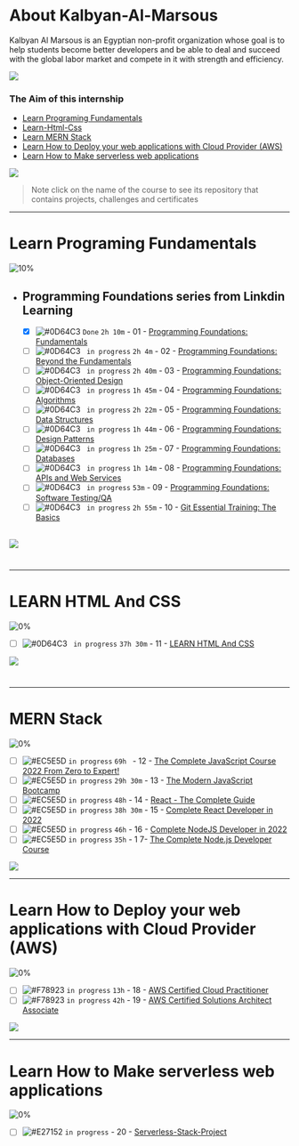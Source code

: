 # About Kalbyan-Al-Marsous
 Kalbyan Al Marsous is an Egyptian non-profit organization whose goal is to help students become better developers and be able to deal and succeed with the global labor market and compete in it with strength and efficiency.
 <br />
 
 <a href="https://www.linkedin.com/company/%D9%83%D8%A7%D9%84%D8%A8%D9%86%D9%8A%D8%A7%D9%86-%D8%A7%D9%84%D9%85%D8%B1%D8%B5%D9%88%D8%B5/" target="_blank"><img src="https://img.shields.io/badge/-Kalbonyan%20Elmarsos-0077B5?style=for-the-badge&logo=Linkedin&logoColor=white"/></a>
### The Aim of this internship
- <a href="#Fundamentals">Learn Programing Fundamentals </a>
- <a href="learn-html-css">Learn-Html-Css</a>
- <a href="#MERN">Learn MERN Stack</a>
- <a href="#AWS">Learn How to Deploy your web applications with Cloud Provider (AWS)</a>
- <a href="#serverless">Learn How to Make serverless web applications</a>

<img src="https://img.shields.io/badge/Total%20Number%20Of%20Hours%20For%20All%20Courses-%2B377h%2049m-blue">
<br>

> Note click on the name of the course to see its repository that contains projects, challenges and certificates

- - - -
<!-- Fundamentals -->
<span id="Fundamentals"> </span>
# Learn Programing Fundamentals

![10%](https://progress-bar.dev/10/?title=in-progress)
<br />
- ## Programming Foundations series from Linkdin Learning

    - [X] ![#0D64C3](https://via.placeholder.com/12/0D64C3/000000?text=+) ` Done ` ` 2h 10m ` - 01 - [Programming Foundations: Fundamentals](Linkedin-Learning/Programming-Foundation-Fundamentals/)
    - [ ] ![#0D64C3](https://via.placeholder.com/12/0D64C3/000000?text=+) ` in progress` ` 2h 4m ` - 02 - [Programming Foundations: Beyond the Fundamentals](Linkedin-Learning/Programming-Foundations-Beyond-Fundamentals)
    - [ ] ![#0D64C3](https://via.placeholder.com/12/0D64C3/000000?text=+) ` in progress` ` 2h 40m ` - 03 - [Programming Foundations: Object-Oriented Design](Linkedin-Learning/Programming-Foundation-Object-Oriented-Design/)
    - [ ] ![#0D64C3](https://via.placeholder.com/12/0D64C3/000000?text=+) ` in progress` ` 1h 45m ` - 04 - [Programming Foundations: Algorithms](Linkedin-Learning/Programming-Foundations-Algorithms/)
    - [ ] ![#0D64C3](https://via.placeholder.com/12/0D64C3/000000?text=+) ` in progress` ` 2h 22m ` - 05 - [Programming Foundations: Data Structures](Linkedin-Learning/Programming-Foundations-Data-Structures/)
    - [ ] ![#0D64C3](https://via.placeholder.com/12/0D64C3/000000?text=+) ` in progress` ` 1h 44m ` - 06 - [Programming Foundations: Design Patterns](Linkedin-Learning/Programming-Foundations-Design-Patterns/)
    - [ ] ![#0D64C3](https://via.placeholder.com/12/0D64C3/000000?text=+) ` in progress` ` 1h 25m ` - 07 - [Programming Foundations: Databases](Linkedin-Learning/Programming-Foundations-Databases/)
    - [ ] ![#0D64C3](https://via.placeholder.com/12/0D64C3/000000?text=+) ` in progress` ` 1h 14m ` - 08 - [Programming Foundations: APIs and Web Services](Linkedin-Learning/Programming-Foundations-APIs-and-Web-Services/)
    - [ ] ![#0D64C3](https://via.placeholder.com/12/0D64C3/000000?text=+) ` in progress` ` 53m ` - 09 - [Programming Foundations: Software Testing/QA](Linkedin-Learning/Programming-Foundations-Software-TestingQA/)
    - [ ] ![#0D64C3](https://via.placeholder.com/12/0D64C3/000000?text=+) ` in progress` ` 2h 55m ` - 10 - [Git Essential Training: The Basics](Linkedin-Learning/Git-Essential-Training-The-Basics/)

    <br />

<img src="https://img.shields.io/badge/Total%20Number%20Of%20Hours%20For%20This%20Courses-19h%2019m-blue">

#
- - - -

<!-- LEARN HTML and CSS -->

<span id="learn-html-css"></span>
# LEARN HTML And CSS
![0%](https://progress-bar.dev/0/?title=in-progress)
<br />
- [ ] ![#0D64C3](https://via.placeholder.com/12/0D64C3/000000?text=+) ` in progress` ` 37h 30m ` - 11 - [LEARN HTML And CSS](Build-Responsive-Real-World-Websites-with-HTML-and-CSS/)
    <br />
    
<img src="https://img.shields.io/badge/Total%20Number%20Of%20Hours%20For%20This%20Courses-37h%2030m-blue">

 #
- - - -

<!-- LEARN HTML and CSS -->
<span id="MERN"></span>
# MERN Stack
![0%](https://progress-bar.dev/0/?title=in-progress)
<br />
- [ ] ![#EC5E5D](https://via.placeholder.com/12/EC5E5D/000000?text=+) `in progress` `69h ` - 12 - [The Complete JavaScript Course 2022 From Zero to Expert!](Udemy/The%20Complete%20JavaScript%20Course%202022%20From%20Zero%20to%20Expert!/) 
- [ ] ![#EC5E5D](https://via.placeholder.com/12/EC5E5D/000000?text=+) `in progress` `29h 30m` - 13 - [The Modern JavaScript Bootcamp](Udemy/The%20Modern%20JavaScript%20Bootcamp/) 
- [ ] ![#EC5E5D](https://via.placeholder.com/12/EC5E5D/000000?text=+) `in progress` `48h` - 14 - [React - The Complete Guide](Udemy/React%20-%20The%20Complete%20Guide/)
- [ ] ![#EC5E5D](https://via.placeholder.com/12/EC5E5D/000000?text=+) `in progress` `38h 30m` - 15 - [Complete React Developer in 2022](Udemy/Complete%20React%20Developer%20in%202022/)
- [ ] ![#EC5E5D](https://via.placeholder.com/12/EC5E5D/000000?text=+) `in progress` `46h` - 16 - [Complete NodeJS Developer in 2022](Udemy/Complete%20NodeJS%20Developer%20in%202022)
- [ ] ![#EC5E5D](https://via.placeholder.com/12/EC5E5D/000000?text=+) `in progress` `35h` - 1 7- [The Complete Node.js Developer Course](Udemy/The%20Complete%20Node.js%20Developer%20Course/)

<img src="https://img.shields.io/badge/Total%20Number%20Of%20Hours%20For%20This%20Courses-266h-blue">
<br />

- - - -

<!-- AWS -->
<span id="AWS"></span>
# Learn How to Deploy your web applications with Cloud Provider (AWS)
![0%](https://progress-bar.dev/0/?title=in-progress)
- [ ] ![#F78923](https://via.placeholder.com/12/F78923/000000?text=+) `in progress` `13h` - 18 - [AWS Certified Cloud Practitioner](aGuruCloud/AWS%20Certified%20Cloud%20%20Practitioner/)
- [ ] ![#F78923](https://via.placeholder.com/12/F78923/000000?text=+) `in progress` `42h` - 19 - [AWS Certified Solutions Architect Associate](aGuruCloud/AWS%20Certified%20Solutions%20Architect%20Associate)

<img src="https://img.shields.io/badge/Total%20Number%20Of%20Hours%20For%20This%20Courses-55h-blue">
<br />

- - - -
<!-- serverless -->
<span id="serverless"></span>


# Learn How to Make serverless web applications
![0%](https://progress-bar.dev/0/?title=in-progress)
- [ ] ![#E27152](https://via.placeholder.com/12/E27152/000000?text=+) `in progress` - 20 - [Serverless-Stack-Project](serverless-stack-project/)
